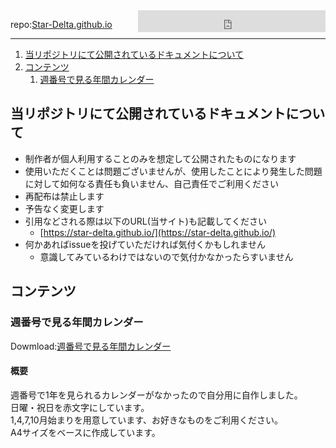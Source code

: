 <iframe src="https://free.timeanddate.com/clock/i9kp98ax/n248/tljp9/fs22/tct/pct/fti/tt0/tw0/tm1/td2/th1/tb2" frameborder="0" width="300" height="35" allowtransparency="true" style="float:right;"></iframe>

repo:[Star-Delta.github.io](https://github.com/Star-Delta/Star-Delta.github.io)

----
1. [当リポジトリにて公開されているドキュメントについて](#当リポジトリにて公開されているドキュメントについて)
2. [コンテンツ](#コンテンツ)
   1. [週番号で見る年間カレンダー](#週番号で見る年間カレンダー)

## 当リポジトリにて公開されているドキュメントについて
* 制作者が個人利用することのみを想定して公開されたものになります
* 使用いただくことは問題ございませんが、使用したことにより発生した問題に対して如何なる責任も負いません、自己責任でご利用ください
* 再配布は禁止します
* 予告なく変更します
* 引用などされる際は以下のURL(当サイト)も記載してください
  * [https://star-delta.github.io/](https://star-delta.github.io/)
* 何かあればissueを投げていただければ気付くかもしれません
  * 意識してみているわけではないので気付かなかったらすいません

## コンテンツ
### 週番号で見る年間カレンダー
Dowmload:[週番号で見る年間カレンダー](https://github.com/Star-Delta/Star-Delta.github.io/tree/main/WeeknumCalendar)

#### 概要
週番号で1年を見られるカレンダーがなかったので自分用に自作しました。  
日曜・祝日を赤文字にしています。  
1,4,7,10月始まりを用意しています、お好きなものをご利用ください。  
A4サイズをベースに作成しています。  